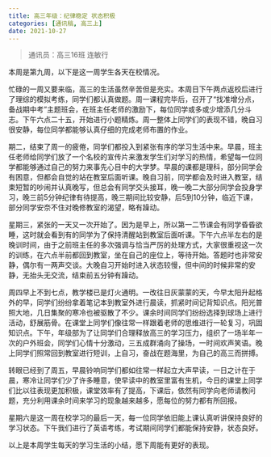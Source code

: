 ```yaml
---
title: 高三年级：纪律稳定 状态积极
categories: [通讯稿, 高三上]
date: 2021-10-27
---
```


> 通讯员：高三16班 连敏行

本周是第九周，以下是这一周学生各天在校情况。

忙碌的一周又要来临，高三的生活虽然辛苦但是充实。本周日下午两点返校后进行了理综的模拟考练，同学们都认真做题。周一课程完毕后，召开了“找准增分点，备战期中考”主题班会，在班主任老师的激励下，每位同学或多或少增添几分斗志。下午六点二十五，开始进行小题精炼。周一整体上同学们的表现不错，晚自习很安静，每位同学都能够认真仔细的完成老师布置的作业。

期二，结束了周一的疲倦，同学们都投入到紧张有序的学习生活中来。早晨，班主任老师给同学们放了一个名校的宣传片来激发学生们对学习的热情，希望每一位同学都能够通过自己的努力来事先心目中的大学梦。早晨的课都是理科，部分同学会有困意，但都会自觉的站在教室后面听课。晚自习前，同学都会及时进入教室，结束短暂的吵闹并认真晚写，但总会有同学交头接耳，晚一晚二大部分同学会投身学习，晚三前5分钟纪律有待提高，晚三期间比较安静，后5到10分钟，临近下课，部分同学安奈不住对晚修教室的渴望，略有躁动。

星期三，紧张的一天又一次开始了。因为是早上，所以第一二节课会有同学昏昏欲睡，这时就会看到有的同学为了保持清醒站到教室后面听课。下午六点半左右的是晚训时间，由于之前班主任的多次强调与恰当严厉的处理方式，大家很重视这一次的训练，在六点半前都回到教室，坐在自己的座位上，等待开始。答题时也非常安静，偶尔有一两声交谈。大晚自习开始时进入状态较慢，但中间的时候非常的安静，无抬头无交流，结束前五分钟有躁动。

周四早上不到七点，教学楼已是灯火通明。一改往日灰蒙蒙的天，今早太阳升起格外的早，同学们纷纷拿着笔记本到教室外进行晨读，抓紧时间记背知识点。阳光普照大地，几日集聚的寒冷也被驱散了不少。课余时间同学们纷纷选择到球场上进行活动，舒展筋骨。在课堂上同学们像往常一样跟着老师的思维进行一轮复习，巩固知识点。下午，年级部为了让同学们合理释放高三的学习压力，组织了一场半年一次的户外班会，同学们心情十分激动，三五成群涌向了操场，一时间欢声笑语。晚上同学们照常回到教室进行短训，上自习，奋战在题海里，为自己的高三而拼搏。

转眼已经到了周五，早晨铃响同学们都如往常一样起立大声早读，一日之计在于晨，寒冷让同学们少了许多睡意，使早读中的教室里富有生机，今日的课堂上同学们比以往表现更加积极，课堂效率有了提高，下课后，依然有同学向老师请教问题，充分利用课余时间来学习的现象越来越多，愿每位的努力都有所回报。

星期六是这一周在校学习的最后一天，每一位同学依旧能上课认真听讲保持良好的学习状态。下午我们进行了英语考练，考试期间同学们都能保持安静，状态良好。

以上是本周学生每天的学习生活的小结，愿下周能有更好的表现。
